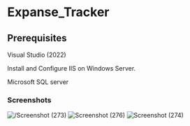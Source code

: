# Expanse_Tracker

## Prerequisites

Visual Studio (2022)

Install and Configure IIS on Windows Server.

Microsoft SQL server


### Screenshots 

![/Screenshot (273)](https://user-images.githubusercontent.com/101031597/212364434-bac625c4-5267-4f33-8829-954d2bd5dc63.png)
![Screenshot (276)](https://user-images.githubusercontent.com/101031597/212364530-a2f94baa-d173-4240-b06c-f6525a0e1a7d.png)
![Screenshot (274)](https://user-images.githubusercontent.com/101031597/212364630-c27df37f-a535-45fd-ac8d-ab011fcaec51.png)
